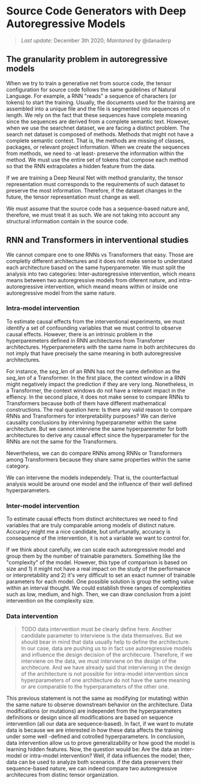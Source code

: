 # Source Code Generators with Deep Autoregressive Models

> *Last update:* December 3th 2020; *Maintaned by* @danaderp

## The granularity problem in autoregressive models
When we try to train a generative net from source code, the tensor configuration for source code follows the same guidelines of Natural Language. For example, a RNN "reads" a sequence of characters (or tokens) to start the training. Usually, the documents used for the training are assembled into a unique file and the file is segmented into sequences of *n* length. We rely on the fact that these sequences have complete meaning since the sequences are derived from a complete semantic text. However, when we use the searchnet dataset, we are facing a distinct problem. The search net dataset is composed of methods. Methods that might not have a complete semantic context. That is, the methods are missing of classes, packages, or relevant project information. When we create the sequences from methods, we need to -at least- preserve the information within the method. We must use the entire set of tokens that compose each method so that the RNN extrapolates a hidden feature from the data. 

If we are training a Deep Neural Net with method granularity, the tensor representation must corresponds to the requirements of such dataset to preserve the most information. Therefore, if the dataset changes in the future, the tensor representation must change as well. 

We must assume that the source code has a sequence-based nature and, therefore, we must treat it as such. We are not taking into account any structural information contain in the source code. 


## RNN and Transformers in interventional studies

We cannot compare one to one RNNs vs Transformers that easy. Those are completly different architectures and it does not make sense to understand each architecture based on the same hyperparemeter. We must split the analysis into two categories: Inter-autoregressive intervention, which means means between two autoregressive models from diferent nature, and intra-autoregressive intervention, which meand means within or inside one autoregressive model from the same nature.

### Intra-model intervention
To estimate causal effects from the interventional experiments, we must identify a set of confounding variables that we must control to observe causal effects. However, there is an intrinsic problem in the hyperparemeters defined in RNN architectures from Transfomer architectures. Hyperparemeters with the same name in both architecures do not imply that have precisely the same meaning in both autoregressive architectures. 

For instance, the *seq_len* of an RNN has not the same definition as the *seq_len* of a Transformer. In the first place, the context window in a RNN might negatively impact the prediction if they are very long. Nonetheless, in a Transformer, the context windows do not have a relevant impact in the effiency. In the second place, it does not make sense to compare RNNs to Transformers because both of them have different mathematical constructions. The real question here: Is there any valid reason to compare RNNs and Transformers for interpretability purposes? We can derive causality conclusions by intervining hyperparameter within the same architecture. But we cannot interviene the same hyperparemeter for both architectures to derive any causal effect since the hyperparameter for the RNNs are not the same for the Transformers. 

Nevertheless, we can do compare RNNs among RNNs or Transformers among Transformers because they share same properties within the same category. 

We can intervene the models independely. That is, the counterfactual analysis would be around one model and the influence of their well defined hyperparameters. 

### Inter-model intervention
To estimate causal effects from distinct architectures we need to find variables that are truly comparable among models of distinct nature. Accuracy might me a nice candidate, but unfurtunatly, accuracy is consequence of the intervention, it is not a variable we want to control for. 

If we think about carefully, we can scale each autoregressive model and group them by the number of trainable parameters. Something like the "complexity" of the model. However, this type of comparison is based on size and 1) it might not have a real impact on the study of the performance or interpretability and 2) it's very difficult to set an exact numner of trainable parameters for each model. One possible solution is group the setting value within an interval thought. We could establish three ranges of complexities such as low, medium, and high. Then, we can draw conclusion from a joint intervention on the complexity size.

### Data intervention
>TODO data intervention must be clearly define here. 
Another candidate parameter to interviene is the data themselves. But we should bear in mind that data usually help to define the architecture. In our case, data are pushing us to in fact use autoregressive models and influence the design decision of the architecure. Therefore, if we interviene on the data, we must interviene on the design of the architecure. And we have already said that interviening in the design of the architecture is not possible for intra-model intervention since hyperparameters of one architecture do not have the same meaning or are comparable to the hyperparameters of the other one.

This previous statement is not the same as modifying (or mutating) within the same nature to observe downstream behavior on the architecture. Data modifications (or mutations) are independet from the hyperparameters definitions or design since all modifications are based on sequence intervention (all our data are sequence-based). In fact, if we want to mutate data is because we are interested in how these data affects the training under some well -defined and cotrolled hyperparameters. In conclusion, data intervention allow us to prove generalizability or how good the model is learning hidden features. Now, the question would be: Are the data an inter-model or intra-model intervention? Well, if data influences the model; then, data can be used to analyze both scenarios.  if the data preservers their sequence-based nature, we can indeed compare two autoregressive architecures from distinc tensor organization. 


